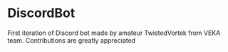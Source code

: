 # DiscordBot
First iteration of Discord bot made by amateur TwistedVortek from VEKA team. Contributions are greatly appreciated 
